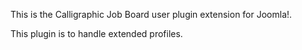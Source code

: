 This is the Calligraphic Job Board user plugin extension for Joomla!.

This plugin is to handle extended profiles.